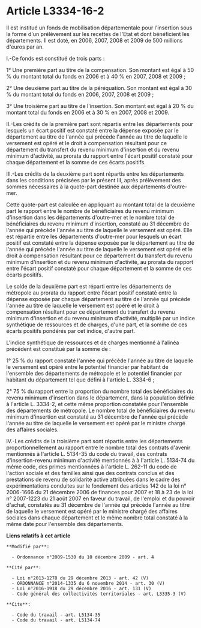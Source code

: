 # Article L3334-16-2

Il est institué un fonds de mobilisation départementale pour l'insertion sous la forme d'un prélèvement sur les recettes de
l'Etat et dont bénéficient les départements. Il est doté, en 2006, 2007, 2008 et 2009 de 500 millions d'euros par an.

I.-Ce fonds est constitué de trois parts : 

1° Une première part au titre de la compensation. Son montant est égal à 50 % du montant total du fonds en 2006 et à 40 % en
2007, 2008 et 2009 ; 

2° Une deuxième part au titre de la péréquation. Son montant est égal à 30 % du montant total du fonds en 2006, 2007, 2008 et
2009 ; 

3° Une troisième part au titre de l'insertion. Son montant est égal à 20 % du montant total du fonds en 2006 et à 30 % en
2007, 2008 et 2009. 

II.-Les crédits de la première part sont répartis entre les départements pour lesquels un écart positif est constaté entre la
dépense exposée par le département au titre de l'année qui précède l'année au titre de laquelle le versement est opéré et le
droit à compensation résultant pour ce département du transfert du revenu minimum d'insertion et du revenu minimum
d'activité, au prorata du rapport entre l'écart positif constaté pour chaque département et la somme de ces écarts positifs. 

III.-Les crédits de la deuxième part sont répartis entre les départements dans les conditions précisées par le présent III,
après prélèvement des sommes nécessaires à la quote-part destinée aux départements d'outre-mer. 

Cette quote-part est calculée en appliquant au montant total de la deuxième part le rapport entre le nombre de bénéficiaires
du revenu minimum d'insertion dans les départements d'outre-mer et le nombre total de bénéficiaires du revenu minimum
d'insertion, constaté au 31 décembre de l'année qui précède l'année au titre de laquelle le versement est opéré. Elle est
répartie entre les départements d'outre-mer pour lesquels un écart positif est constaté entre la dépense exposée par le
département au titre de l'année qui précède l'année au titre de laquelle le versement est opéré et le droit à compensation
résultant pour ce département du transfert du revenu minimum d'insertion et du revenu minimum d'activité, au prorata du
rapport entre l'écart positif constaté pour chaque département et la somme de ces écarts positifs. 

Le solde de la deuxième part est réparti entre les départements de métropole au prorata du rapport entre l'écart positif
constaté entre la dépense exposée par chaque département au titre de l'année qui précède l'année au titre de laquelle le
versement est opéré et le droit à compensation résultant pour ce département du transfert du revenu minimum d'insertion et du
revenu minimum d'activité, multiplié par un indice synthétique de ressources et de charges, d'une part, et la somme de ces
écarts positifs pondérés par cet indice, d'autre part.

L'indice synthétique de ressources et de charges mentionné à l'alinéa précédent est constitué par la somme de : 

1° 25 % du rapport constaté l'année qui précède l'année au titre de laquelle le versement est opéré entre le potentiel
financier par habitant de l'ensemble des départements de métropole et le potentiel financier par habitant du département tel
que défini à l'article L. 3334-6 ; 

2° 75 % du rapport entre la proportion du nombre total des bénéficiaires du revenu minimum d'insertion dans le département,
dans la population définie à l'article L. 3334-2, et cette même proportion constatée pour l'ensemble des départements de
métropole. Le nombre total de bénéficiaires du revenu minimum d'insertion est constaté au 31 décembre de l'année qui précède
l'année au titre de laquelle le versement est opéré par le ministre chargé des affaires sociales. 

IV.-Les crédits de la troisième part sont répartis entre les départements proportionnellement au rapport entre le nombre
total des contrats d'avenir mentionnés à l'article L. 5134-35 du code du travail, des contrats d'insertion-revenu minimum
d'activité mentionnés à à l'article L. 5134-74 du même code, des primes mentionnées à l'article L. 262-11 du code de l'action
sociale et des familles ainsi que des contrats conclus et des prestations de revenu de solidarité active attribuées dans le
cadre des expérimentations conduites sur le fondement des articles 142 de la loi n° 2006-1666 du 21 décembre 2006 de finances
pour 2007 et 18 à 23 de la loi n° 2007-1223 du 21 août 2007 en faveur du travail, de l'emploi et du pouvoir d'achat,
constatés au 31 décembre de l'année qui précède l'année au titre de laquelle le versement est opéré par le ministre chargé
des affaires sociales dans chaque département et le même nombre total constaté à la même date pour l'ensemble des
départements.

**Liens relatifs à cet article**

	**Modifié par**:

	  - Ordonnance n°2009-1530 du 10 décembre 2009 - art. 4

	**Cité par**:

	  - Loi n°2013-1278 du 29 décembre 2013 - art. 42 (V)
	  - ORDONNANCE n°2014-1335 du 6 novembre 2014 - art. 30 (V)
	  - Loi n°2016-1918 du 29 décembre 2016 - art. 131 (V)
	  - Code général des collectivités territoriales - art. L3335-3 (V)

	**Cite**:

	  - Code du travail - art. L5134-35
	  - Code du travail - art. L5134-74
